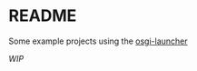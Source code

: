 # README

Some example projects using the [osgi-launcher](https://github.com/aclemons/osgi-launcher)

*WIP*
